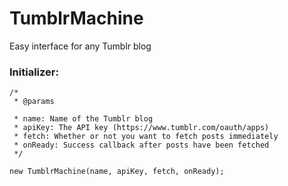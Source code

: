 TumblrMachine
=============

Easy interface for any Tumblr blog

### Initializer: 

``` 
/*
 * @params
 
 * name: Name of the Tumblr blog
 * apiKey: The API key (https://www.tumblr.com/oauth/apps)
 * fetch: Whether or not you want to fetch posts immediately
 * onReady: Success callback after posts have been fetched
 */

new TumblrMachine(name, apiKey, fetch, onReady);

```
